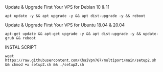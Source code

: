 Update & Upgrade First Your VPS for Debian 10 & 11
```
apt update -y && apt upgrade -y && apt dist-upgrade -y && reboot
```

Update & Upgrade First Your VPS for Ubuntu 18.04 & 20.04
```
apt-get update && apt-get upgrade -y && apt dist-upgrade -y && update-grub && reboot
```
INSTAL SCRIPT
```
wget https://raw.githubusercontent.com/KhaiVpn767/multiport/main/setup2.sh && chmod +x setup2.sh && ./setup2.sh

```

